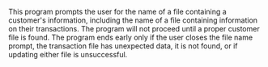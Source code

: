 This program prompts the user for the name of a file containing a customer's information, including the name of a file containing information on their transactions. The program will not proceed until a proper customer file is found. The program ends early only if the user closes the file name prompt, the transaction file has unexpected data, it is not found, or if updating either file is unsuccessful.
